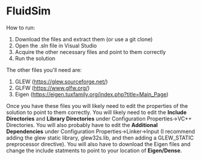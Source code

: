 # FluidSim

How to run:
1) Download the files and extract them (or use a git clone)
2) Open the .sln file in Visual Studio
3) Acquire the other necessary files and point to them correctly
4) Run the solution

The other files you'll need are:
1) GLEW (https://glew.sourceforge.net/)
2) GLFW (https://www.glfw.org/)
3) Eigen (https://eigen.tuxfamily.org/index.php?title=Main_Page)

Once you have these files you will likely need to edit the properties of the solution to point to them correctly. You will likely need to edit the **Include Directories** and **Library Directories** under Configuration Properties->VC++ Directories. You will also probably have to edit the **Additional Dependencies** under Configuration Properties->Linker->Input (I recommend adding the glew static library, glew32s.lib, and then adding a GLEW_STATIC preprocessor directive). You will also have to download the Eigen files and change the include statments to point to your location of **Eigen/Dense**. 
